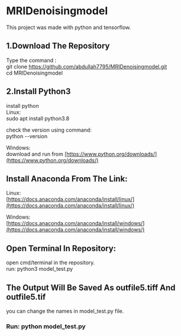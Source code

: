# MRIDenoisingmodel

This project was made with python and tensorflow. 


## 1.Download The Repository

Type the command : \
git clone https://github.com/abdullah7795/MRIDenoisingmodel.git \
cd MRIDenoisingmodel 



## 2.Install Python3

install python \
Linux: \
sudo apt install python3.8 

check the version using command: \
python --version 

Windows: \
download and run from [https://www.python.org/downloads/](https://www.python.org/downloads/) 



## Install Anaconda From The Link:

Linux: \
[https://docs.anaconda.com/anaconda/install/linux/](https://docs.anaconda.com/anaconda/install/linux/) 

Windows: \
[https://docs.anaconda.com/anaconda/install/windows/](https://docs.anaconda.com/anaconda/install/windows/) 


## Open Terminal In Repository:

open cmd/terminal in the repository. \
run: python3 model_test.py 

## The Output Will Be Saved As outfile5.tiff And outfile5.tif

you can change the names in model_test.py file. 





### Run:  python model_test.py 
